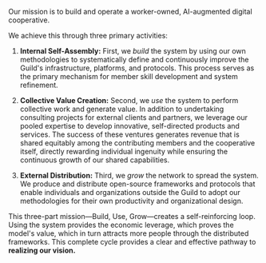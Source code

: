 Our mission is to build and operate a worker-owned, AI-augmented digital cooperative.

We achieve this through three primary activities:

1.  **Internal Self-Assembly:** 
First, we *build* the system by using our own methodologies to systematically define and continuously improve the Guild's infrastructure, platforms, and protocols. This process serves as the primary mechanism for member skill development and system refinement.

2. **Collective Value Creation:** 
Second, we *use* the system to perform collective work and generate value. In addition to undertaking consulting projects for external clients and partners, we leverage our pooled expertise to develop innovative, self-directed products and services. The success of these ventures generates revenue that is shared equitably among the contributing members and the cooperative itself, directly rewarding individual ingenuity while ensuring the continuous growth of our shared capabilities.

3.  **External Distribution:** Third, we *grow* the network to spread the system. We produce and distribute open-source frameworks and protocols that enable individuals and organizations outside the Guild to adopt our methodologies for their own productivity and organizational design.

This three-part mission—Build, Use, Grow—creates a self-reinforcing loop. Using the system provides the economic leverage, which proves the model's value, which in turn attracts more people through the distributed frameworks. This complete cycle provides a clear and effective pathway to **realizing our vision.**